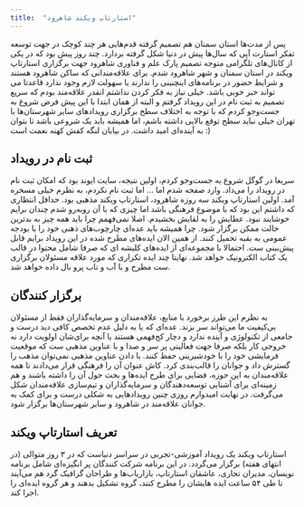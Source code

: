 ```yaml
---
title:  "استارتاپ ویکند شاهرود"
---
```


پس از مدت‌ها استان سمنان هم تصمیم گرفته قدم‌هایی هر چند کوچک در جهت توسعه تفکر استارت آپی که سال‌ها پیش در دنیا شکل گرفته بردارد. چند روز پیش بود که در یکی از کانال‌های تلگرامی متوجه تصمیم پارک علم و فناوری شاهرود جهت برگزاری استارتاپ ویکند در استان سمنان و شهر شاهرود شدم.
برای علاقه‌مندانی که ساکن شاهرود هستند و شرایط حضور در برنامه‌های اینچنینی را ندارند یا سهولت لازم وجود ندارد قاعدتا می تواند خبر خوبی باشد. خیلی نیاز به فکر کردن نداشتم انقدر علاقه‌مند بودم که سریع تصمیم به ثبت نام در این رویداد گرفتم و البته از همان ابتدا با این پیش فرض شروع به جست‌و‌جو کردم که با توجه به اختلاف سطح برگزاری رویدادهای سایر شهرستان‌ها با تهران خیلی نباید سطح توقع بالایی داشته باشم، اما همیشه باید یک شروعی باشد تا بتوان به آینده‌ای امید داشت. در بیابان لنگه کفش کهنه نعمت است :)

##  ثبت نام در رویداد

سریعا در گوگل شروع به جست‌و‌جو کردم، اولین نتیجه، سایت ایوند بود که امکان ثبت نام در رویداد را می‌داد. وارد صفحه شدم اما ...
اما ثبت نام نکردم، به نظرم خیلی مسخره آمد. اولین استارتاپ ویکند سه روزه شاهرود، استارتاپ ویکند مذهبی بود. حداقل انتظاری که داشتم این بود که با موضوع فرهنگی باشد اما چیزی که با آن روبه‌رو شدم چندان برایم خوشایند نبود. عطایش را به لقایش بخشیدم.
اصلا نمی‌فهمم چرا باید همه چیز به بدترین حالت ممکن برگزار شود. چرا همیشه باید عده‌ای چارچوب‌های ذهنی خود را با بودجه عمومی به بقیه تحمیل کنند. از همین الان ایده‌های مطرح شده در این رویداد برایم قابل پیش‌بینی ست. احتمالا با مجموعه‌ای از ایده‌های کلیشه ای که صرفا شامل محتوا در قالب یک کتاب الکترونیک خواهد شد. نهایتا چند ایده تکراری که مورد علاقه مسئولان برگزاری ست مطرح و با آب و تاب پرو بال داده خواهد شد.

##  برگزار کنندگان

به نظرم این طرز برخورد با منابع، علاقه‌مندان و سرمایه‌گذاران فقط از مسئولان بی‌کیفیت ما می‌تواند سر بزند. عده‌ای که یا به دلیل عدم تخصص کافی دید درست و جامعی از تکنولوژی و آینده ندارد و دچار کج‌فهمی هستند  یا آنچه برای‌شان اولویت دارد نه خروجی کار بلکه صرفا جهت فعالیتی پر سر و صدا و با عناوین مذهبی ست که موقعیت فرمایشی خود را با خودشیرینی حفظ کنند.
با دادن عناوین مذهبی نمی‌توان مذهب را گسترش داد و جوانان را قالب‌بندی کرد. کاش عنوان آن را فرهنگی قرار می‌دادند تا همه علاقه‌مندان به این حوزه، فضایی برای طرح ایده‌ها و بحث حول آن را داشته باشند و هم زمینه‌ای برای آشنایی توسعه‌دهندگان و سرمایه‌گذاران و تیم‌سازی علاقه‌مندان شکل می‌گرفت.
در نهایت امیدوارم روزی چنین رویدادهایی به شکلی درست و برای کمک به جوانان علاقه‌مند در شاهرود و سایر شهرستان‌ها برگزار شود. 

##  تعریف استارتاپ ویکند

استارتاپ ویکند یک رویداد آموزشی-تجربی در سراسر دنیاست که در ۳ روز متوالی (در انتهای هفته) بر‌گزار می‌گردد. در این برنامه شرکت کنندگان پر انگیزه‌ای شامل برنامه نویسان، مدیران تجاری، عاشقان استارتاپ، بازاریاب‌ها و طراحان گرافیک گرد هم می‌آیند تا طی ۵۴ ساعت ایده هایشان را مطرح کنند، گروه تشکیل بدهند و هر گروه ایده‌ای را اجرا کند.
